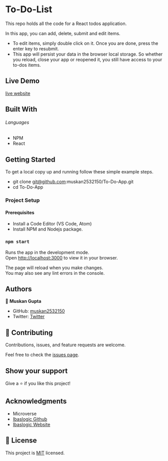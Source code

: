 # To-Do-List
This repo holds all the code for a React todos application.

In this app, you can add, delete, submit and edit items. 
- To edit items, simply double click on it.  Once you are done, press the enter key to resubmit.
-  This app will persist your data in the browser local storage. So whether you reload, close your app or reopened it, you still have access to your to-dos items.  
## Live Demo
[live website](https://muskan2532150.github.io/To-Do-App)

## Built With

###### Languages 
- NPM
- React

## Getting Started

To get a local copy up and running follow these simple example steps.

- git clone git@github.com:muskan2532150/To-Do-App.git
- cd To-Do-App

### Project Setup

#### Prerequisites
- Install a Code Editor (VS Code, Atom)
- Install NPM and Nodejs package.

### `npm start`

Runs the app in the development mode.\
Open [http://localhost:3000](http://localhost:3000) to view it in your browser.

The page will reload when you make changes.\
You may also see any lint errors in the console.


## Authors

👤 **Muskan Gupta**

- GitHub: [muskan2532150](https://github.com/muskan2532150)
- Twitter: [Twitter](https://twitter.com/muskan2532150)

## 🤝 Contributing

Contributions, issues, and feature requests are welcome.

Feel free to check the [issues page](../../issues/).

## Show your support

Give a ⭐️ if you like this project!

## Acknowledgments

- Microverse
- [Ibaslogic Github](https://github.com/Ibaslogic/react-todo-project)
- [Ibaslogic Website](https://github.com/Ibaslogic/react-todo-project)

## 📝 License

This project is [MIT](./MIT.md) licensed.
